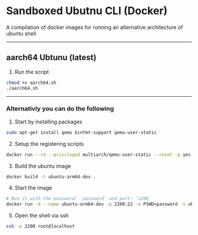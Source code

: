# Sandboxed Ubutnu CLI (Docker)
A compilation of docker images for running an alternative architecture of ubuntu shell
___


## aarch64 Ubtunu (latest)
1. Run the script
```bash
chmod +x aarch64.sh
./aarch64.sh
```
___
### Alternativly you can do the following
1. Start by installing packages
```bash 
sudo apt-get install qemu binfmt-support qemu-user-static
```
2. Setup the registering scripts
```bash
docker run --rm --privileged multiarch/qemu-user-static --reset -p yes
```
3. Build the ubuntu image
```bash
docker build -t ubuntu-arm64-dev .
```
4. Start the image
```bash
# Run it with the password: `password` and port: `2200`
docker run -d --name ubuntu-arm64-dev -p 2200:22 -e PSWD=password -v ubuntu-data:/data ubuntu-arm64-dev
```
5. Open the shell via ssh
```bash
ssh -p 2200 root@localhost
```